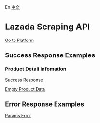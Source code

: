 En [中文](./README_CN.md)

# Lazada Scraping API

[Go to Platform](https://www.idatariver.com)

## Success Response Examples

### Product Detail Infomation

[Success Response](./examples/success_item_detail.json)

[Empty Product Data](./examples/success_item_detail_empty.json)


## Error Response Examples

[Params Error](./examples/failed_1001.json)